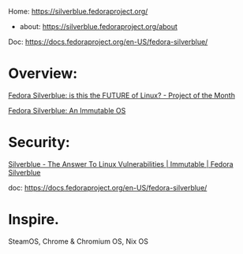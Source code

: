 Home: https://silverblue.fedoraproject.org/
- about: https://silverblue.fedoraproject.org/about

Doc: https://docs.fedoraproject.org/en-US/fedora-silverblue/

# Overview:
[Fedora Silverblue: is this the FUTURE of Linux? - Project of the Month](https://youtu.be/5TjIzUJtF-I)

[Fedora Silverblue: An Immutable OS](https://youtu.be/K-FqVWFh01w)

# Security:
[Silverblue - The Answer To Linux Vulnerabilities | Immutable | Fedora Silverblue](https://youtu.be/GJ1gGIl4rWE)

doc: https://docs.fedoraproject.org/en-US/fedora-silverblue/

# Inspire.
SteamOS, Chrome & Chromium OS, Nix OS
